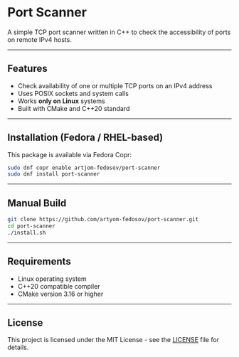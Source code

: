 # Port Scanner

A simple TCP port scanner written in C++ to check the accessibility of ports on remote IPv4 hosts.

---

## Features

- Check availability of one or multiple TCP ports on an IPv4 address
- Uses POSIX sockets and system calls
- Works **only on Linux** systems
- Built with CMake and C++20 standard

---

## Installation (Fedora / RHEL-based)

This package is available via Fedora Copr:

```bash
sudo dnf copr enable artjom-fedosov/port-scanner
sudo dnf install port-scanner
```

---

## Manual Build

```bash
git clone https://github.com/artyom-fedosov/port-scanner.git
cd port-scanner
./install.sh
```

---

## Requirements

- Linux operating system
- C++20 compatible compiler
- CMake version 3.16 or higher

---

## License

This project is licensed under the MIT License - see the [LICENSE](LICENSE) file for details.
